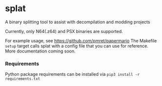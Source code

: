 # splat
A binary splitting tool to assist with decompilation and modding projects

Currently, only N64(.z64) and PSX binaries are supported.

For example usage, see https://github.com/pmret/papermario
The Makefile `setup` target calls splat with a config file that you can use for reference. More documentation coming soon.

### Requirements
Python package requirements can be installed via `pip3 install -r requirements.txt`
